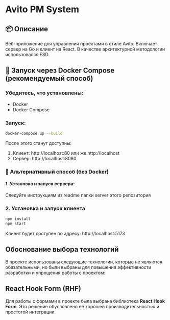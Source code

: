 # Avito PM System

## 📦 Описание

Веб-приложение для управления проектами в стиле Avito. Включает сервер на Go и клиент на React. В качестве архитектурной методологии использовался FSD.

## 🐳 Запуск через Docker Compose (рекомендуемый способ)
### Убедитесь, что установлены:

- Docker
- Docker Compose

### Запуск:

```bash
docker-compose up --build
```
После этого станут доступны:
1. Клиент: http://localhost:80 или же http://localhost  
2. Сервер: http://localhost:8080

### 🧪 Альтернативный способ (без Docker)

#### 1. Установка и запуск сервера:
Следуйте инструкциям из readme папки server этого репозитория

### 2. Установка и запуск клиента

```bash
npm install
npm start
```
Клиент будет доступен по адресу: http://localhost:5173

## Обоснование выбора технологий

В проекте использованы следующие технологии, которые не являются обязательными, но были выбраны для повышения эффективности разработки и упрощения работы с проектом:

## React Hook Form (RHF)

Для работы с формами в проекте была выбрана библиотека **React Hook Form**. Это решение обусловлено её хорошей производительностью и простотой интеграции.
